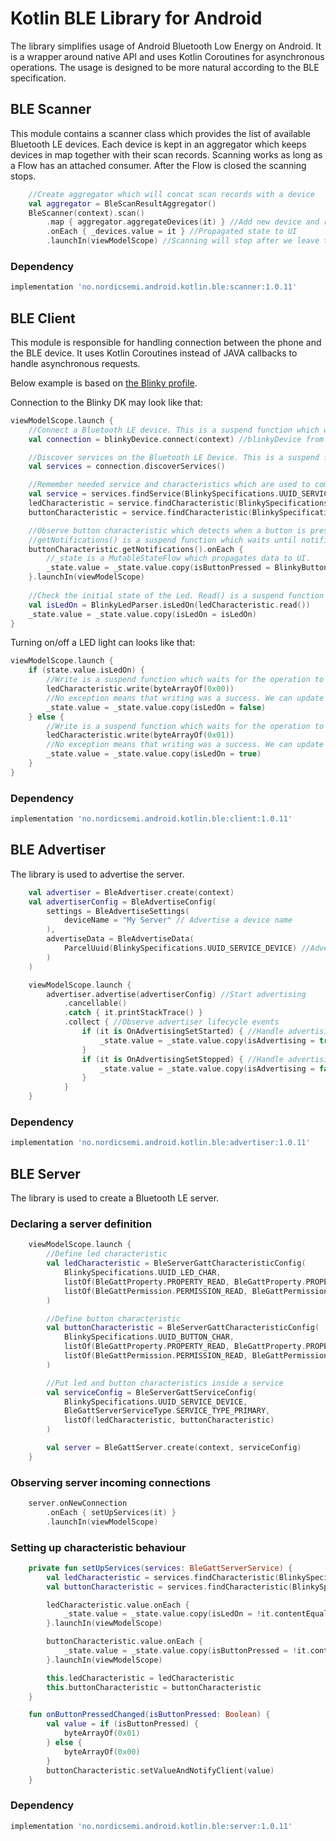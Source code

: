 # Kotlin BLE Library for Android

The library simplifies usage of Android Bluetooth Low Energy on Android. It is a wrapper around
native API and uses Kotlin Coroutines for asynchronous operations. The usage is designed to be more
natural according to the BLE specification.

## BLE Scanner

This module contains a scanner class which provides the list of available Bluetooth LE devices. Each 
device is kept in an aggregator which keeps devices in map together with their scan records. Scanning
works as long as a Flow has an attached consumer. After the Flow is closed the scanning stops.

```kotlin
    //Create aggregator which will concat scan records with a device
    val aggregator = BleScanResultAggregator()
    BleScanner(context).scan()
        .map { aggregator.aggregateDevices(it) } //Add new device and return an aggregated list
        .onEach { _devices.value = it } //Propagated state to UI
        .launchIn(viewModelScope) //Scanning will stop after we leave the screen
```

### Dependency
```Groovy
implementation 'no.nordicsemi.android.kotlin.ble:scanner:1.0.11'
```

## BLE Client
This module is responsible for handling connection between the phone and the BLE device. It uses
Kotlin Coroutines instead of JAVA callbacks to handle asynchronous requests.

Below example is based on [the Blinky profile](https://github.com/NordicSemiconductor/Android-nRF-Blinky).

Connection to the Blinky DK may look like that:
```kotlin
viewModelScope.launch {
    //Connect a Bluetooth LE device. This is a suspend function which waits until device is in conncted state.
    val connection = blinkyDevice.connect(context) //blinkyDevice from scanner

    //Discover services on the Bluetooth LE Device. This is a suspend function which waits until device discovery is finished.
    val services = connection.discoverServices()

    //Remember needed service and characteristics which are used to communicate with the DK.
    val service = services.findService(BlinkySpecifications.UUID_SERVICE_DEVICE)!!
    ledCharacteristic = service.findCharacteristic(BlinkySpecifications.UUID_LED_CHAR)!!
    buttonCharacteristic = service.findCharacteristic(BlinkySpecifications.UUID_BUTTON_CHAR)!!

    //Observe button characteristic which detects when a button is pressed
    //getNotifications() is a suspend function which waits until notification is enabled.
    buttonCharacteristic.getNotifications().onEach {
        //_state is a MutableStateFlow which propagates data to UI.
        _state.value = _state.value.copy(isButtonPressed = BlinkyButtonParser.isButtonPressed(it))
    }.launchIn(viewModelScope)
    
    //Check the initial state of the Led. Read() is a suspend function which waits until the value is read from the DK.
    val isLedOn = BlinkyLedParser.isLedOn(ledCharacteristic.read())
    _state.value = _state.value.copy(isLedOn = isLedOn)
}
```

Turning on/off a LED light can looks like that:
```kotlin
viewModelScope.launch {
    if (state.value.isLedOn) {
        //Write is a suspend function which waits for the operation to finish.
        ledCharacteristic.write(byteArrayOf(0x00))
        //No exception means that writing was a success. We can update the UI.
        _state.value = _state.value.copy(isLedOn = false)
    } else {
        //Write is a suspend function which waits for the operation to finish.
        ledCharacteristic.write(byteArrayOf(0x01))
        //No exception means that writing was a success. We can update the UI.
        _state.value = _state.value.copy(isLedOn = true)
    }
}
```

### Dependency
```Groovy
implementation 'no.nordicsemi.android.kotlin.ble:client:1.0.11'
```

## BLE Advertiser
The library is used to advertise the server.

```kotlin
    val advertiser = BleAdvertiser.create(context)
    val advertiserConfig = BleAdvertiseConfig(
        settings = BleAdvertiseSettings(
            deviceName = "My Server" // Advertise a device name
        ),
        advertiseData = BleAdvertiseData(
            ParcelUuid(BlinkySpecifications.UUID_SERVICE_DEVICE) //Advertise main service uuid.
        )
    )

    viewModelScope.launch {
        advertiser.advertise(advertiserConfig) //Start advertising
            .cancellable()
            .catch { it.printStackTrace() }
            .collect { //Observe advertiser lifecycle events
                if (it is OnAdvertisingSetStarted) { //Handle advertising start event
                    _state.value = _state.value.copy(isAdvertising = true)
                }
                if (it is OnAdvertisingSetStopped) { //Handle advertising stop event
                    _state.value = _state.value.copy(isAdvertising = false)
                }
            }
    }
```

### Dependency
```Groovy
implementation 'no.nordicsemi.android.kotlin.ble:advertiser:1.0.11'
```

## BLE Server
The library is used to create a Bluetooth LE server. 

### Declaring a server definition
```kotlin
    viewModelScope.launch {
        //Define led characteristic
        val ledCharacteristic = BleServerGattCharacteristicConfig(
            BlinkySpecifications.UUID_LED_CHAR,
            listOf(BleGattProperty.PROPERTY_READ, BleGattProperty.PROPERTY_WRITE),
            listOf(BleGattPermission.PERMISSION_READ, BleGattPermission.PERMISSION_WRITE)
        )

        //Define button characteristic
        val buttonCharacteristic = BleServerGattCharacteristicConfig(
            BlinkySpecifications.UUID_BUTTON_CHAR,
            listOf(BleGattProperty.PROPERTY_READ, BleGattProperty.PROPERTY_NOTIFY),
            listOf(BleGattPermission.PERMISSION_READ, BleGattPermission.PERMISSION_WRITE)
        )

        //Put led and button characteristics inside a service
        val serviceConfig = BleServerGattServiceConfig(
            BlinkySpecifications.UUID_SERVICE_DEVICE,
            BleGattServerServiceType.SERVICE_TYPE_PRIMARY,
            listOf(ledCharacteristic, buttonCharacteristic)
        )

        val server = BleGattServer.create(context, serviceConfig)
    }
```

### Observing server incoming connections
```kotlin
    server.onNewConnection
        .onEach { setUpServices(it) }
        .launchIn(viewModelScope)
```

### Setting up characteristic behaviour
```kotlin
    private fun setUpServices(services: BleGattServerService) {
        val ledCharacteristic = services.findCharacteristic(BlinkySpecifications.UUID_LED_CHAR)!!
        val buttonCharacteristic = services.findCharacteristic(BlinkySpecifications.UUID_BUTTON_CHAR)!!

        ledCharacteristic.value.onEach {
            _state.value = _state.value.copy(isLedOn = !it.contentEquals(byteArrayOf(0x00)))
        }.launchIn(viewModelScope)

        buttonCharacteristic.value.onEach {
            _state.value = _state.value.copy(isButtonPressed = !it.contentEquals(byteArrayOf(0x00)))
        }.launchIn(viewModelScope)

        this.ledCharacteristic = ledCharacteristic
        this.buttonCharacteristic = buttonCharacteristic
    }

    fun onButtonPressedChanged(isButtonPressed: Boolean) {
        val value = if (isButtonPressed) {
            byteArrayOf(0x01)
        } else {
            byteArrayOf(0x00)
        }
        buttonCharacteristic.setValueAndNotifyClient(value)
    }
```

### Dependency
```Groovy
implementation 'no.nordicsemi.android.kotlin.ble:server:1.0.11'
```
